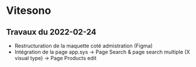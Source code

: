 # Vitesono

## Travaux du 2022-02-24

- Restructuration de la maquette coté admistration (Figma)
- Intégration de la page app.sys
    -> Page Search & page search multiple (X visual type)
    -> Page Products edit